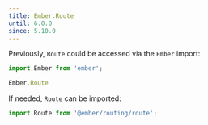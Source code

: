 ```yaml
---
title: Ember.Route
until: 6.0.0
since: 5.10.0
---
```



Previously, `Route` could be accessed via the `Ember` import:
```js
import Ember from 'ember';

Ember.Route
```

If needed, `Route` can be imported:
```js
import Route from '@ember/routing/route';
```
